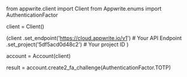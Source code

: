 from appwrite.client import Client
from Appwrite.enums import AuthenticationFactor

client = Client()

(client
  .set_endpoint('https://cloud.appwrite.io/v1') # Your API Endpoint
  .set_project('5df5acd0d48c2') # Your project ID
)

account = Account(client)

result = account.create2_fa_challenge(AuthenticationFactor.TOTP)
